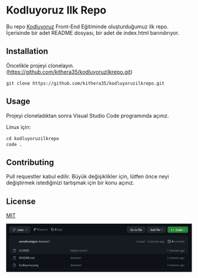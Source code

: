 
# Kodluyoruz Ilk Repo
Bu repo [Kodluyoruz](https://www.kodluyoruz.org/) Front-End Eğitiminde oluşturduğumuz ilk repo. İçerisinde bir adet README dosyası, bir adet de index.html barındırıyor.

## Installation

Öncelikle projeyi clonelayın. (https://github.com/kithera35/kodluyoruzilkrepo.git)

```
git clone https://github.com/kithera35/kodluyoruzilkrepo.git
```

## Usage

Projeyi cloneladıktan sonra Visual Studio Code programında açınız.

Linux için:

```
cd kodluyoruzilkrepo
code .
```

## Contributing

Pull requestler kabul edilir. Büyük değişiklikler için, lütfen önce neyi değiştirmek
istediğinizi tartışmak için bir konu açınız.

## License
[MIT](https://github.com/kithera35/kodluyoruzilkrepo/blob/main/LICENSE)

![Ornek](https://raw.githubusercontent.com/kithera35/kodluyoruzilkrepo/main/kodluyoruz.png)
